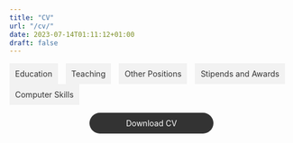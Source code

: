 ```yaml
---
title: "CV"
url: "/cv/"
date: 2023-07-14T01:11:12+01:00
draft: false
---
```


<script src="https://code.jquery.com/jquery-3.6.0.min.js"></script>
<script>
$(document).ready(function() {
  $(".tab_content").hide();
  $(".tabs li:first").addClass("active").show();
  $(".tab_content:first").show();

  $(".tabs li").click(function() {
    $(".tabs li").removeClass("active");
    $(this).addClass("active");
    $(".tab_content").hide();

    var activeTab = $(this).find("a").attr("href");
    $(activeTab).fadeIn();
    return false;
  });
});
</script>

<style>
.tabs {
  list-style-type: none;
  margin: 0;
  padding: 0;
}

.tabs li {
  display: inline-block;
  margin-right: 10px;
}

.tabs li a {
  display: block;
  padding: 10px;
  background-color: #f2f2f2;
  color: #333;
  text-decoration: none;
}

.tabs li a:hover {
  background-color: #ccc;
}

.tab_content {
  display: none;
  padding: 20px;
  background-color: #f2f2f2;
}
</style>

<ul class="tabs">
  <li class="active"><a href="#education">Education</a></li>
  <li><a href="#teaching">Teaching</a></li>
  <li><a href="#other_positions">Other Positions</a></li>
  <li><a href="#stipends_awards">Stipends and Awards</a></li>
  <li><a href="#computer_skills">Computer Skills</a></li>
</ul>

<div class="tab_container">
  <div id="education" class="tab_content">
    <div class="education-item">
      <h3>London Business School - PhD in Economics (2022 ‑ Current)</h3>
      <ul>
        <li>2nd year PhD student in the Economics department</li>
        <li>Supervisor: Paolo Surico</li>
        <li>Research interests: Inequality, Heterogeneity in Macroeconomics, Financial Macroeconomics, Climate Policy</li>
      </ul>
    </div>
    
    <div class="education-item">
      <h3>London School of Economics and Political Science - MSc in Economics (2019 ‑ 2020)</h3>
      <ul>
        <li>Grade: Distinction</li>
        <li>Courses: Microeconomics, Macroeconomics, Econometrics, Monetary Economics</li>
      </ul>
    </div>
    
    <div class="education-item">
      <h3>London School of Economics and Political Science - BSc in Economics (2016 ‑ 2019)</h3>
      <ul>
        <li>Grade: First‑Class Honours</li>
        <li>Electives: Advanced Economic Analysis, International Economics, Industrial Economics, Monetary Economics</li>
      </ul>
    </div>
  </div>
</div>

<style>
.education-item {
  margin-bottom: 20px;
  padding: 20px;
  border: 1px solid #ccc;
  border-radius: 5px;
  font-family: "Arial", sans-serif;
}

.education-item h3 {
  font-size: 18px;
  font-weight: bold;
  margin-top: 0;
}

.education-item ul {
  margin-top: 0;
  padding-left: 20px;
}

.education-item li {
  margin-bottom: 5px;
}
</style>

  <div id="teaching" class="tab_content">
    ## London Business School - Teaching assistant for P233 Macroeconomics II (PhD)
    
    - Advanced course in macroeconomics for PhD students, instructed by Paolo Surico
  </div>

  <div id="other_positions" class="tab_content">
    ## PA Consulting London - Economist (2021 ‑ 2022)

    ## London Business School - Research Assistant to Hélène Rey and Vania Stavrakeva (2020 ‑ 2021)

    ## Volunteering - Various: 

    - Career Ready, Mentor
    - Citizens Advice Basingstoke, Gateway Assessor
    - Action Tutoring, Maths Tutor
  </div>

  <div id="stipends_awards" class="tab_content">
    ## London Business School - PhD stipend (2022 - 2027)
  </div>

  <div id="computer_skills" class="tab_content">
    Programming: MATLAB, Python, R, Stata
    Miscellaneous: LATEX, Microsoft Office, Git., Bloomberg, Refinitiv Eikon
  </div>

<style>
.download-button {
  display: block;
  width: 200px;
  margin: 0 auto;
  text-align: center;
  padding: 10px;
  border-radius: 20px;
  background-color: #333;
  color: #fff;
  text-decoration: none;
}

.download-button:hover {
  background-color: #555;
}
</style>

<a href="https://github.com/willhotten/CV/blob/677e6679bf4f5ad77df92865b7c68071880a36d9/CV%20Will%20Hotten.pdf" class="download-button">Download CV</a>